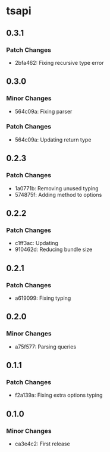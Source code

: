 # tsapi

## 0.3.1

### Patch Changes

- 2bfa462: Fixing recursive type error

## 0.3.0

### Minor Changes

- 564c09a: Fixing parser

### Patch Changes

- 564c09a: Updating return type

## 0.2.3

### Patch Changes

- 1a0771b: Removing unused typing
- 574875f: Adding method to options

## 0.2.2

### Patch Changes

- c1ff3ac: Updating
- 910462d: Reducing bundle size

## 0.2.1

### Patch Changes

- a619099: Fixing typing

## 0.2.0

### Minor Changes

- a75f577: Parsing queries

## 0.1.1

### Patch Changes

- f2a139a: Fixing extra options typing

## 0.1.0

### Minor Changes

- ca3e4c2: First release
